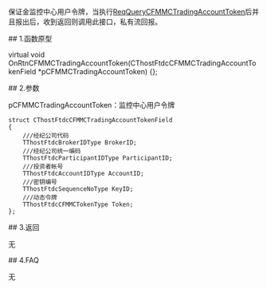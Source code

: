 <p>保证金监控中心用户令牌，当执行<a href="../../CTHOSTFTDCTRADERSPI/REQQUERYCFMMCTRADINGACCOUNTTOKEN/">ReqQueryCFMMCTradingAccountToken</a>后并且报出后，收到返回则调用此接口，私有流回报。</p>
<span class="anchor" id="fc73629a-c838-49b3-8016-6bc390dde2a2"></span>
## 1.函数原型
<p>virtual void OnRtnCFMMCTradingAccountToken(CThostFtdcCFMMCTradingAccountTokenField *pCFMMCTradingAccountToken) {};</p>
<span class="anchor" id="28503abc-0f2f-4900-bae4-6c4a75472871"></span>
## 2.参数
<p>pCFMMCTradingAccountToken：监控中心用户令牌</p>
<pre><code>struct CThostFtdcCFMMCTradingAccountTokenField
{
    ///经纪公司代码
    TThostFtdcBrokerIDType BrokerID;
    ///经纪公司统一编码
    TThostFtdcParticipantIDType ParticipantID;
    ///投资者帐号
    TThostFtdcAccountIDType AccountID;
    ///密钥编号
    TThostFtdcSequenceNoType KeyID;
    ///动态令牌
    TThostFtdcCFMMCTokenType Token;
};
</code></pre>
<span class="anchor" id="e14a7822-7d22-4782-99f4-81e014929e43"></span>
## 3.返回
<p>无</p>
<span class="anchor" id="14a6fce4-3c68-4622-9cb7-f924f531c1c2"></span>
## 4.FAQ
<p>无</p>
